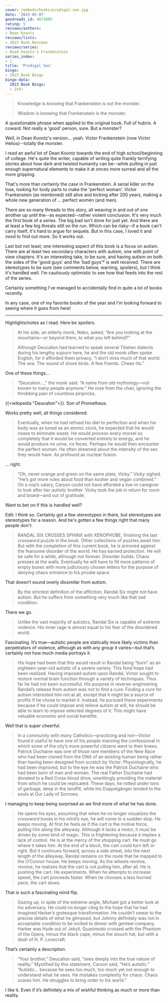 ```yaml
---
cover: /embeds/books/prodigal-son.jpg
date: '2023-05-07'
goodreads_id: 4673605
rating: 5
reviews/authors:
- Dean Koontz
reviews/lists:
- 2023 Book Reviews
reviews/series:
- Dead Koontz's Frankenstein
series_index:
- 1
title: 'Prodigal Son'
bingo:
- 2023 Book Bingo
bingo-data:
  2023 Book Bingo:
  - 2x5+
---
```

> Knowledge is knowing that Frankenstein is not the monster. 
> 
> Wisdom is knowing that Frankenstein is the monster.

A questionable phrase when applied to the original book. Full of hubris. A coward. Not really a 'good' person, sure. But a monster? 

Well, in Dean Koontz's version... yeah. Victor Frankenstein (now Victor Helios)--totally the monster. 

<!--more-->

I read an awful lot of Dean Koontz towards the end of high school/beginning of college. He's quite the writer, capable of writing quite frankly terrifying stories about how dark and twisted humanity can be--while pulling in just enough supernatural elements to make it at onces more surreal and all the more gripping.

That's more than certainly the case in Frankenstein. A serial killer on the lose, looking for body parts to make the 'perfect woman'. Victor Frankenstein (as mentioned) still alive and kicking after 200 years, making a whole new generation of ... perfect women (and men). 

There are so many threads to this story, all weaving in and out of one another up until the--as expected--rather violent conclusion. It's very much the first book of a series. The big bad isn't done for just yet. And there are at least a few big threats still on the run. Which can be risky--if a book can't carry itself, it's hard to argue for sequels. But in this case, I loved it and *need* to find out more. So it works out. 

Last but not least; one interesting aspect of this book is a focus on autism. There are at least two secondary characters with autism, one with point of view chapters. It's an interesting take, to be sure, and having autism on both the sides of the 'good guys' and the 'bad guys'* is well received. There are stereotypes to be sure (see comments below, warning, spoilers), but I think it's handled well. I'm cautiously optimistic to see how that feeds into the rest of the series. 

Certainly something I've managed to accidentally find in quite a lot of books recently. 

In any case, one of my favorite books of the year and I'm looking forward to seeing where it goes from here!

---

Highlights/notes as I read. Here be spoilers. 

> At his side, an elderly monk, Nebo, asked, “Are you looking at the mountains—or beyond them, to what you left behind?” 
> 
> Although Deucalion had learned to speak several Tibetan dialects during his lengthy sojourn here, he and the old monk often spoke English, for it afforded them privacy. “I don’t miss much of that world. The sea. The sound of shore birds. A few friends. Cheez-Its.”

One of these things…

> “Deucalion…,” the monk said. “A name from old mythology—not known to many people anymore.” He rose from the chair, ignoring the throbbing pain of countless pinpricks.

{{<wikipedia "Deucalion">}}. Son of Prometheus. 

Works pretty well, all things considered. 

> Eventually, when he had refined his diet to perfection and when his body was as tuned as an atomic clock, he expected that he would cease to eliminate waste. He would process every morsel so completely that it would be converted entirely to energy, and he would produce no urine, no feces. Perhaps he would then encounter the perfect woman. He often dreamed about the intensity of the sex they would have. As profound as nuclear fusion.

… right.

> “Oh, never orange and green on the same plate, Vicky.” Vicky sighed. “He’s got more rules about food than kosher and vegan combined.” On a cop’s salary, Carson could not have afforded a live-in caregiver to look after her autistic brother. Vicky took the job in return for room and board—and out of gratitude.

Want to bet on if this is handled well?

Edit: I think so. Certainly got a few stereotypes in there, but stereotypes are stereotypes for a reason. And he's gotten a few things right that many people don't. 

> RANDAL SIX CROSSES SPHINX with XENOPHOBE, finishing the last crossword puzzle in the book. Other collections of puzzles await him. But with the completion of this current book, he is armored against the fearsome disorder of the world. He has earned protection. He will be safe for a while, although not forever. Disorder builds. Chaos presses at the walls. Eventually he will have to fill more patterns of empty boxes with more judiciously chosen letters for the purpose of denying chaos entrance to his private space.

That doesn’t sound overly dissimilar from autism.

> By the strictest definition of the affliction, Randal Six might not have autism. But he suffers from something very much like that sad condition.

There we go.

> Unlike the vast majority of autistics, Randal Six is capable of extreme violence. His inner rage is almost equal to his fear of the disordered world.

Fascinating. It’s true—autistic people are statically more likely victims than perpetrators of violence, although as with any group it varies—but that’s certainly not how much media portrays it.

> His hope had been that this would result in Randal being “born” as an eighteen-year-old autistic of a severe variety. This fond hope had been realized. Having imposed autism upon Randal, Victor sought to restore normal brain function through a variety of techniques. Thus far he had not been successful. His purpose in reverse-engineering Randal’s release from autism was not to find a cure. Finding a cure for autism interested him not at all, except that it might be a source of profits if he chose to market it. Instead, he pursued these experiments because if he could impose and relieve autism at will, he should be able to learn to impose selected degrees of it. This might have valuable economic and social benefits.

Well that is super cheerful.

> In a community with many Catholics—practicing and not—Victor found it useful to have one of his people manning the confessional in which some of the city’s more powerful citizens went to their knees. Patrick Duchaine was one of those rare members of the New Race who had been cloned from the DNA of an existing human being rather than having been designed from scratch by Victor. Physiologically, he had been improved, but to the eye he was the Patrick Duchaine who had been born of man and woman. The real Father Duchaine had donated to a Red Cross blood drive, unwittingly providing the material from which he could be replicated. These days, he rotted under tons of garbage, deep in the landfill, while his Doppelgänger tended to the souls at Our Lady of Sorrows.

I managing to keep being surprised as we find more of what he has done.

> He opens his eyes, assuming that when he no longer visualizes the crossword boxes in his mind’s eye, he will come to a sudden stop. He keeps moving. At first he feels as if the cart is the motive force, pulling him along the alleyway. Although it lacks a motor, it must be driven by some kind of magic. This is frightening because it implies a lack of control. He is at the mercy of the shopping cart. He must go where it takes him. At the end of a block, the cart could turn left or right. But it continues forward, across a side street, into the next length of the alleyway. Randal remains on the route that he mapped to the O’Connor house. He keeps moving. As the wheels revolve, revolve, he realizes that the cart is not pulling him, after all. He is pushing the cart. He experiments. When he attempts to increase speed, the cart proceeds faster. When he chooses a less hurried pace, the cart slows.

That is such a fascinating mind flip.

> Gazing up, in spite of the extreme angle, Michael got a better look at his adversary. He could no longer cling to the hope that he had imagined Harker’s grotesque transformation. He couldn’t swear to the precise details of what he glimpsed, but Johnny definitely was not in acceptable condition to be invited to dinner with genteel company. Harker was Hyde out of Jekyll, Quasimodo crossed with the Phantom of the Opera, minus the black cape, minus the slouch hat, but with a dash of H. P. Lovecraft.

That’s certainly a description.

> “Your brother,” Deucalion said, “sees deeply into the true nature of reality.” Mystified by this statement, Carson said, “He’s autistic.” “Autistic… because he sees too much, too much yet not enough to understand what he sees. He mistakes complexity for chaos. Chaos scares him. He struggles to bring order to his world.”

I like it. Even if it’s definitely a mix of wishful thinking as much or more than reality. 